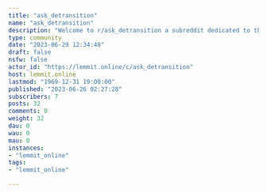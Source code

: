 ```yaml
---
title: "ask_detransition" 
name: "ask_detransition"
description: "Welcome to r/ask_detransition a subreddit dedicated to the sensitive topic of detransition while allowing people who are not specifically..."
type: community
date: "2023-06-29 12:34:48"
draft: false
nsfw: false
actor_id: "https://lemmit.online/c/ask_detransition"
host: lemmit.online
lastmod: "1969-12-31 19:00:00"
published: "2023-06-26 02:27:28"
subscribers: 7
posts: 32
comments: 0
weight: 32
dau: 0
wau: 0
mau: 0
instances:
- "lemmit_online"
tags: 
- "lemmit_online"

---
```

